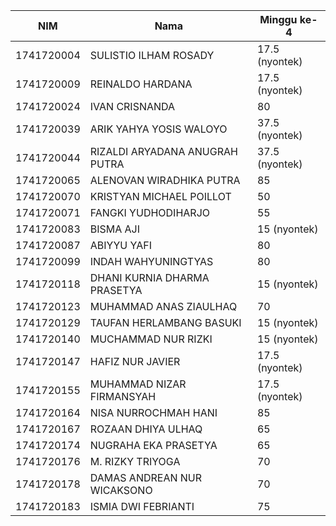 | NIM         | Nama                           | Minggu ke\-4      |
|-------------|--------------------------------|-------------------|
| 1741720004  | SULISTIO ILHAM ROSADY          | 17\.5 \(nyontek\) |
| 1741720009  | REINALDO HARDANA               | 17\.5 \(nyontek\) |
| 1741720024  | IVAN CRISNANDA                 | 80                |
| 1741720039  | ARIK YAHYA YOSIS WALOYO        | 37\.5 \(nyontek\) |
| 1741720044  | RIZALDI ARYADANA ANUGRAH PUTRA | 37\.5 \(nyontek\) |
| 1741720065  | ALENOVAN WIRADHIKA PUTRA       | 85                |
| 1741720070  | KRISTYAN MICHAEL POILLOT       | 50                |
| 1741720071  | FANGKI YUDHODIHARJO            | 55                |
| 1741720083  | BISMA AJI                      | 15 \(nyontek\)    |
| 1741720087  | ABIYYU YAFI                    | 80                |
| 1741720099  | INDAH WAHYUNINGTYAS            | 80                |
| 1741720118  | DHANI KURNIA DHARMA PRASETYA   | 15 \(nyontek\)    |
| 1741720123  | MUHAMMAD ANAS ZIAULHAQ         | 70                |
| 1741720129  | TAUFAN HERLAMBANG BASUKI       | 15 \(nyontek\)    |
| 1741720140  | MUCHAMMAD NUR RIZKI            | 15 \(nyontek\)    |
| 1741720147  | HAFIZ NUR JAVIER               | 17\.5 \(nyontek\) |
| 1741720155  | MUHAMMAD NIZAR FIRMANSYAH      | 17\.5 \(nyontek\) |
| 1741720164  | NISA NURROCHMAH HANI           | 85                |
| 1741720167  | ROZAAN DHIYA ULHAQ             | 65                |
| 1741720174  | NUGRAHA EKA PRASETYA           | 65                |
| 1741720176  | M\. RIZKY TRIYOGA              | 70                |
| 1741720178  | DAMAS ANDREAN NUR WICAKSONO    | 70                |
| 1741720183  | ISMIA DWI FEBRIANTI            | 75                |